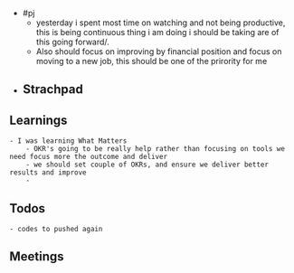 - #pj
	- yesterday i spent most time on watching and not being productive, this is being continuous thing i am doing i should be taking are of this going forward/.
	- Also should focus on improving by financial position and focus on moving to a new job, this should be one of the prirority for me
- ## Strachpad
## Learnings
	- I was learning What Matters
		- OKR's going to be really help rather than focusing on tools we need focus more the outcome and deliver
		- we should set couple of OKRs, and ensure we deliver better results and improve
		-
## Todos
	- codes to pushed again
## Meetings